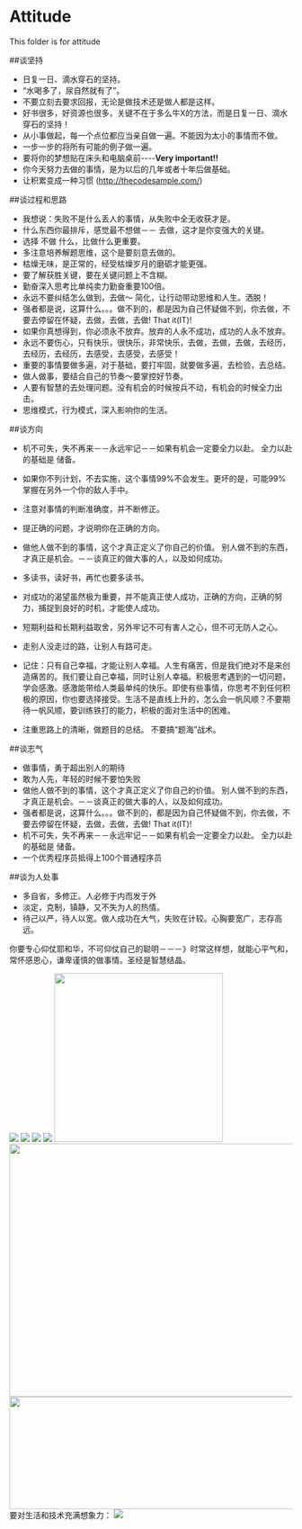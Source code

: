 # Attitude
This folder is for attitude

##谈坚持
* 日复一日、滴水穿石的坚持。    
* “水喝多了，尿自然就有了”。
* 不要立刻去要求回报，无论是做技术还是做人都是这样。  
* 好书很多，好资源也很多，关键不在于多么牛X的方法，而是日复一日、滴水穿石的坚持！  
* 从小事做起，每一个点位都应当亲自做一遍。不能因为太小的事情而不做。  
* 一步一步的将所有可能的例子做一遍。
* 要将你的梦想贴在床头和电脑桌前----**Very important!!**
* 你今天努力去做的事情，是为以后的几年或者十年后做基础。
* 让积累变成一种习惯 (http://thecodesample.com/)

##谈过程和思路
* 我想说：失败不是什么丢人的事情，从失败中全无收获才是。
* 什么东西你最排斥，感觉最不想做－－ 去做，这才是你变强大的关键。
* 选择 不做 什么，比做什么更重要。    
* 多注意培养解题思维，这个是要刻意去做的。  
* 枯燥无味，是正常的，经受枯燥岁月的磨砺才能更强。
* 要了解获胜关键，要在关键问题上不含糊。
* 勤奋深入思考比单纯卖力勤奋重要100倍。
* 永远不要纠结怎么做到，去做～ 简化，让行动带动思维和人生。洒脱！
* 强者都是说，这算什么。。。做不到的，都是因为自己怀疑做不到，你去做，不要去停留在怀疑，去做，去做，去做! That it(IT)!
* 如果你真想得到，你必须永不放弃。放弃的人永不成功，成功的人永不放弃。
* 永远不要伤心，只有快乐，很快乐，非常快乐，去做，去做，去做，去经历，去经历，去经历，去感受，去感受，去感受！
* 重要的事情要做多遍，对于基础，要打牢固，就要做多遍，去检验，去总结。
* 做人做事，要结合自己的节奏～要掌控好节奏。
* 人要有智慧的去处理问题。没有机会的时候按兵不动，有机会的时候全力出击。
* 思维模式，行为模式，深入影响你的生活。

##谈方向
* 机不可失，失不再来－－永远牢记－－如果有机会一定要全力以赴。 全力以赴的基础是 储备。
* 如果你不列计划，不去实施，这个事情99%不会发生。更坏的是，可能99%掌握在另外一个你的敌人手中。
* 注意对事情的判断准确度，并不断修正。
* 提正确的问题，才说明你在正确的方向。
* 做他人做不到的事情，这个才真正定义了你自己的价值。 别人做不到的东西，才真正是机会。－－谈真正的做大事的人，以及如何成功。
* 多读书，读好书，再忙也要多读书。
* 对成功的渴望虽然极为重要，并不能真正使人成功，正确的方向，正确的努力，捕捉到良好的时机，才能使人成功。
* 短期利益和长期利益取舍，另外牢记不可有害人之心，但不可无防人之心。
* 走别人没走过的路，让别人有路可走。
* 记住：只有自己幸福，才能让别人幸福。人生有痛苦，但是我们绝对不是来创造痛苦的。我们要让自己幸福，同时让别人幸福。积极思考遇到的一切问题，学会感激。感激能带给人类最单纯的快乐。即使有些事情，你思考不到任何积极的原因，你也要选择接受。生活不是直线上升的，怎么会一帆风顺？不要期待一帆风顺，要训练铁打的能力，积极的面对生活中的困难。

* 注重思路上的清晰，做题目的总结。  不要搞“题海”战术。


##谈志气
* 做事情，勇于超出别人的期待
* 敢为人先，年轻的时候不要怕失败
* 做他人做不到的事情，这个才真正定义了你自己的价值。 别人做不到的东西，才真正是机会。－－谈真正的做大事的人，以及如何成功。
* 强者都是说，这算什么。。。做不到的，都是因为自己怀疑做不到，你去做，不要去停留在怀疑，去做，去做，去做! That it(IT)!
* 机不可失，失不再来－－永远牢记－－如果有机会一定要全力以赴。 全力以赴的基础是 储备。
* 一个优秀程序员抵得上100个普通程序员


##谈为人处事
* 多自省，多修正。人必修于内而发于外
* 淡定，克制，镇静，又不失为人的热情。
* 待己以严，待人以宽。做人成功在大气，失败在计较。心胸要宽广，志存高远。

你要专心仰仗耶和华，不可仰仗自己的聪明－－－》时常这样想，就能心平气和，常怀感恩心，谦卑谨慎的做事情。圣经是智慧结晶。


<img src="./1.png"/>
<img src="./2.jpg"/>

<img src="./3.png"/>
<img src="./4.png"/>

<img src="./5.jpg" height="300"/>
<img src="./6.jpg" height="450" width="1000"/>
<img src="./actionFuture.jpg" height="200" width="1000"/>
要对生活和技术充满想象力：
<img src="./imagination.png"/>